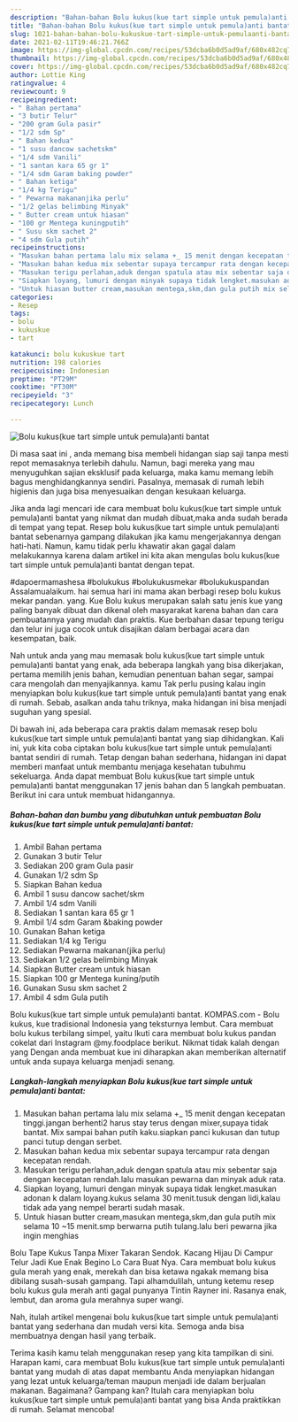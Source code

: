 ```yaml
---
description: "Bahan-bahan Bolu kukus(kue tart simple untuk pemula)anti bantat yang nikmat Untuk Jualan"
title: "Bahan-bahan Bolu kukus(kue tart simple untuk pemula)anti bantat yang nikmat Untuk Jualan"
slug: 1021-bahan-bahan-bolu-kukuskue-tart-simple-untuk-pemulaanti-bantat-yang-nikmat-untuk-jualan
date: 2021-02-11T19:46:21.766Z
image: https://img-global.cpcdn.com/recipes/53dcba6b0d5ad9af/680x482cq70/bolu-kukuskue-tart-simple-untuk-pemulaanti-bantat-foto-resep-utama.jpg
thumbnail: https://img-global.cpcdn.com/recipes/53dcba6b0d5ad9af/680x482cq70/bolu-kukuskue-tart-simple-untuk-pemulaanti-bantat-foto-resep-utama.jpg
cover: https://img-global.cpcdn.com/recipes/53dcba6b0d5ad9af/680x482cq70/bolu-kukuskue-tart-simple-untuk-pemulaanti-bantat-foto-resep-utama.jpg
author: Lottie King
ratingvalue: 4
reviewcount: 9
recipeingredient:
- " Bahan pertama"
- "3 butir Telur"
- "200 gram Gula pasir"
- "1/2 sdm Sp"
- " Bahan kedua"
- "1 susu dancow sachetskm"
- "1/4 sdm Vanili"
- "1 santan kara 65 gr 1"
- "1/4 sdm Garam baking powder"
- " Bahan ketiga"
- "1/4 kg Terigu"
- " Pewarna makananjika perlu"
- "1/2 gelas belimbing Minyak"
- " Butter cream untuk hiasan"
- "100 gr Mentega kuningputih"
- " Susu skm sachet 2"
- "4 sdm Gula putih"
recipeinstructions:
- "Masukan bahan pertama lalu mix selama +_ 15 menit dengan kecepatan tinggi.jangan berhenti2 harus stay terus dengan mixer,supaya tidak bantat. Mix sampai bahan putih kaku.siapkan panci kukusan dan tutup panci tutup dengan serbet."
- "Masukan bahan kedua mix sebentar supaya tercampur rata dengan kecepatan rendah."
- "Masukan terigu perlahan,aduk dengan spatula atau mix sebentar saja dengan kecepatan rendah.lalu masukan pewarna dan minyak aduk rata."
- "Siapkan loyang, lumuri dengan minyak supaya tidak lengket.masukan adonan k dalam loyang.kukus selama 30 menit.tusuk dengan lidi,kalau tidak ada yang nempel berarti sudah masak."
- "Untuk hiasan butter cream,masukan mentega,skm,dan gula putih mix selama 10 ~15 menit.smp berwarna putih tulang.lalu beri pewarna jika ingin menghias"
categories:
- Resep
tags:
- bolu
- kukuskue
- tart

katakunci: bolu kukuskue tart 
nutrition: 198 calories
recipecuisine: Indonesian
preptime: "PT29M"
cooktime: "PT30M"
recipeyield: "3"
recipecategory: Lunch

---
```



![Bolu kukus(kue tart simple untuk pemula)anti bantat](https://img-global.cpcdn.com/recipes/53dcba6b0d5ad9af/680x482cq70/bolu-kukuskue-tart-simple-untuk-pemulaanti-bantat-foto-resep-utama.jpg)

Di masa  saat ini , anda memang bisa membeli hidangan siap saji tanpa mesti repot memasaknya terlebih dahulu. Namun, bagi mereka yang mau menyuguhkan sajian eksklusif pada keluarga, maka kamu memang lebih bagus menghidangkannya sendiri. Pasalnya, memasak di rumah lebih higienis dan juga bisa menyesuaikan dengan kesukaan keluarga.

Jika anda lagi mencari ide cara membuat bolu kukus(kue tart simple untuk pemula)anti bantat yang nikmat dan mudah dibuat,maka anda sudah berada di tempat yang tepat. Resep bolu kukus(kue tart simple untuk pemula)anti bantat  sebenarnya gampang dilakukan jika kamu mengerjakannya dengan hati-hati. Namun, kamu tidak perlu khawatir akan gagal dalam melakukannya 
karena dalam artikel ini kita akan mengulas bolu kukus(kue tart simple untuk pemula)anti bantat dengan tepat.  

#dapoermamashesa #bolukukus #bolukukusmekar #bolukukuspandan Assalamualaikum. hai semua hari ini mama akan berbagi resep bolu kukus mekar pandan. yang. Kue Bolu kukus merupakan salah satu jenis kue yang paling banyak dibuat dan dikenal oleh masyarakat karena bahan dan cara pembuatannya yang mudah dan praktis. Kue berbahan dasar tepung terigu dan telur ini juga cocok untuk disajikan dalam berbagai acara dan kesempatan, baik.

Nah untuk anda yang mau memasak bolu kukus(kue tart simple untuk pemula)anti bantat yang enak, ada beberapa langkah yang bisa dikerjakan, pertama memilih jenis bahan, kemudian penentuan bahan segar, sampai cara mengolah dan menyajikannya. kamu Tak perlu pusing kalau ingin menyiapkan bolu kukus(kue tart simple untuk pemula)anti bantat yang enak di rumah. Sebab, asalkan anda  tahu triknya, maka hidangan ini bisa menjadi suguhan yang spesial.

Di bawah ini, ada beberapa cara praktis  dalam memasak resep bolu kukus(kue tart simple untuk pemula)anti bantat yang siap dihidangkan. Kali ini, yuk kita coba ciptakan bolu kukus(kue tart simple untuk pemula)anti bantat sendiri di rumah. Tetap dengan bahan sederhana, hidangan ini dapat memberi manfaat untuk membantu menjaga kesehatan tubuhmu sekeluarga. Anda dapat membuat Bolu kukus(kue tart simple untuk pemula)anti bantat menggunakan 17 jenis bahan dan 5 langkah pembuatan. Berikut ini cara untuk membuat hidangannya.

<!--inarticleads1-->

##### Bahan-bahan dan bumbu yang dibutuhkan untuk pembuatan Bolu kukus(kue tart simple untuk pemula)anti bantat:

1. Ambil  Bahan pertama
1. Gunakan 3 butir Telur
1. Sediakan 200 gram Gula pasir
1. Gunakan 1/2 sdm Sp
1. Siapkan  Bahan kedua
1. Ambil 1 susu dancow sachet/skm
1. Ambil 1/4 sdm Vanili
1. Sediakan 1 santan kara 65 gr 1
1. Ambil 1/4 sdm Garam &amp;baking powder
1. Gunakan  Bahan ketiga
1. Sediakan 1/4 kg Terigu
1. Sediakan  Pewarna makanan(jika perlu)
1. Sediakan 1/2 gelas belimbing Minyak
1. Siapkan  Butter cream untuk hiasan
1. Siapkan 100 gr Mentega kuning/putih
1. Gunakan  Susu skm sachet 2
1. Ambil 4 sdm Gula putih


Bolu kukus(kue tart simple untuk pemula)anti bantat. KOMPAS.com - Bolu kukus, kue tradisional Indonesia yang teksturnya lembut. Cara membuat bolu kukus terbilang simpel, yaitu Ikuti cara membuat bolu kukus pandan cokelat dari Instagram @my.foodplace berikut. Nikmat tidak kalah dengan yang Dengan anda membuat kue ini diharapkan akan memberikan alternatif untuk anda supaya keluarga menjadi senang. 

<!--inarticleads2-->

##### Langkah-langkah menyiapkan Bolu kukus(kue tart simple untuk pemula)anti bantat:

1. Masukan bahan pertama lalu mix selama +_ 15 menit dengan kecepatan tinggi.jangan berhenti2 harus stay terus dengan mixer,supaya tidak bantat. Mix sampai bahan putih kaku.siapkan panci kukusan dan tutup panci tutup dengan serbet.
1. Masukan bahan kedua mix sebentar supaya tercampur rata dengan kecepatan rendah.
1. Masukan terigu perlahan,aduk dengan spatula atau mix sebentar saja dengan kecepatan rendah.lalu masukan pewarna dan minyak aduk rata.
1. Siapkan loyang, lumuri dengan minyak supaya tidak lengket.masukan adonan k dalam loyang.kukus selama 30 menit.tusuk dengan lidi,kalau tidak ada yang nempel berarti sudah masak.
1. Untuk hiasan butter cream,masukan mentega,skm,dan gula putih mix selama 10 ~15 menit.smp berwarna putih tulang.lalu beri pewarna jika ingin menghias


Bolu Tape Kukus Tanpa Mixer Takaran Sendok. Kacang Hijau Di Campur Telur Jadi Kue Enak Begino Lo Cara Buat Nya. Cara membuat bolu kukus gula merah yang enak, merekah dan bisa ketawa ngakak memang bisa dibilang susah-susah gampang. Tapi alhamdulilah, untung ketemu resep bolu kukus gula merah anti gagal punyanya Tintin Rayner ini. Rasanya enak, lembut, dan aroma gula merahnya super wangi. 

Nah, itulah artikel mengenai  bolu kukus(kue tart simple untuk pemula)anti bantat  yang sederhana dan mudah versi kita. Semoga anda bisa membuatnya dengan hasil yang terbaik. 

Terima kasih kamu telah menggunakan resep yang kita tampilkan di sini. Harapan kami, cara membuat  Bolu kukus(kue tart simple untuk pemula)anti bantat yang mudah di atas dapat membantu Anda menyiapkan hidangan yang lezat untuk keluarga/teman maupun menjadi ide dalam berjualan makanan. Bagaimana? Gampang kan? Itulah cara menyiapkan bolu kukus(kue tart simple untuk pemula)anti bantat yang bisa Anda praktikkan di rumah. Selamat mencoba!

